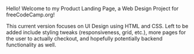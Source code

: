 Hello! Welcome to my Product Landing Page, a Web Design Project for freeCodeCamp.org!

This current version focuses on UI Design using HTML and CSS. Left to be added include styling tweaks (responsiveness, grid, etc.), more pages for the user to actually checkout, and hopefully potentially backend functionality as well. 